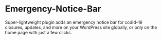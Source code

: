 # Emergency-Notice-Bar
Super-lightweight plugin adds an emergency notice bar for codid-19 closures, updates, and more on your WordPress site globally, or only on the home page with just a few clicks.
